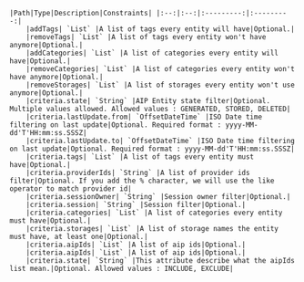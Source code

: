     |Path|Type|Description|Constraints| |:--:|:--:|:---------:|:---------:|
        |addTags| `List` |A list of tags every entity will have|Optional.|
        |removeTags| `List` |A list of tags every entity won't have anymore|Optional.|
        |addCategories| `List` |A list of categories every entity will have|Optional.|
        |removeCategories| `List` |A list of categories every entity won't have anymore|Optional.|
        |removeStorages| `List` |A list of storages every entity won't use anymore|Optional.|
        |criteria.state| `String` |AIP Entity state filter|Optional. Multiple values allowed. Allowed values : GENERATED, STORED, DELETED|
        |criteria.lastUpdate.from| `OffsetDateTime` |ISO Date time filtering on last update|Optional. Required format : yyyy-MM-dd'T'HH:mm:ss.SSSZ|
        |criteria.lastUpdate.to| `OffsetDateTime` |ISO Date time filtering on last update|Optional. Required format : yyyy-MM-dd'T'HH:mm:ss.SSSZ|
        |criteria.tags| `List` |A list of tags every entity must have|Optional.|
        |criteria.providerIds| `String` |A list of provider ids filter|Optional. If you add the % character, we will use the like operator to match provider id|
        |criteria.sessionOwner| `String` |Session owner filter|Optional.|
        |criteria.session| `String` |Session filter|Optional.|
        |criteria.categories| `List` |A list of categories every entity must have|Optional.|
        |criteria.storages| `List` |A list of storage names the entity must have, at least one|Optional.|
        |criteria.aipIds| `List` |A list of aip ids|Optional.|
        |criteria.aipIds| `List` |A list of aip ids|Optional.|
        |criteria.state| `String` |This attribute describe what the aipIds list mean.|Optional. Allowed values : INCLUDE, EXCLUDE|
    
